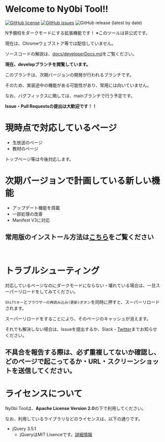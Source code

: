 # Welcome to Ny0bi Tool!!

[![GitHub license](https://img.shields.io/github/license/CoreNion/Ny0bi_Tool?style=plastic)](https://github.com/CoreNion/Ny0bi_Tool/LICENSE) 
[![GitHub issues](https://img.shields.io/github/issues/CoreNion/Ny0bi_Tool?style=plastic)](https://github.com/CoreNion/Ny0bi_Tool/issues)
![GitHub release (latest by date)](https://img.shields.io/github/v/release/CoreNion/Ny0bi_Tool?label=Latest%20Release&style=plastic)

N予備校をダークモードにする拡張機能です！ ※このツールは非公式です。

現在は、Chromeウェブストア等では配信していません。

ソースコードの解説は、[docs/developerDocs.md](./docs/developerDocs.md)をご覧ください。

**現在、developブランチを閲覧しています。**

このブランチは、次期バージョンの開発が行われるブランチです。

そのため、実装途中の機能がある可能性があり、常用には向いていません。

なお、バグフィックスに関しては、mainブランチで行う予定です。

**Issue・Pull Requestsの提出は大歓迎です！！**

# 現時点で対応しているページ

- 生放送のぺージ
- 教材のページ

トップページ等は今後対応します。

# 次期バージョンで計画している新しい機能

- アップデート機能を搭載
- 一部処理の改善
- Manifest V3に対応

## 常用版のインストール方法は[こちら](./docs/installationFile.md)をご覧ください
<br>

# トラブルシューティング

対応しているページなのにダークモードにならない・壊れている場合は、一旦スーパーリロードをしてみてください。

`Shiftキー`と`ブラウザーの再読み込み(更新)ボタン`を同時に押すと、スーパーリロードされます。

スーパーリロードをすることにより、そのページのキャッシュが消えます。

それでも解決しない場合は、Issueを提出するか、Slack・[Twitter](https://twitter.com/CoreiNion)までお知らせください。

## 不具合を報告する際は、必ず重複してないか確認し、どのページで起こってるか・URL・スクリーンショットを送信してください。

# ライセンスについて
Ny0bi Toolは、**Apache License Version 2.0**の下で利用してください。

なお、利用しているライブラリなどのライセンスは、以下の通りです。

- jQuery 3.5.1
  - jQueryはMIT Lisenceです。[詳細情報](https://jquery.org/license/)